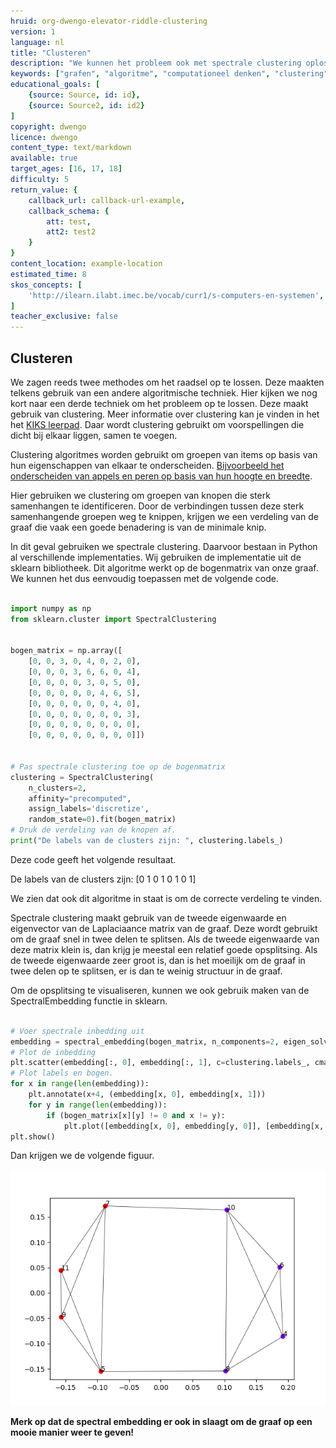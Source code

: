 ```yaml
---
hruid: org-dwengo-elevator-riddle-clustering
version: 1
language: nl
title: "Clusteren"
description: "We kunnen het probleem ook met spectrale clustering oplossen."
keywords: ["grafen", "algoritme", "computationeel denken", "clustering", "python", "spectrale clustering"]
educational_goals: [
    {source: Source, id: id}, 
    {source: Source2, id: id2}
]
copyright: dwengo
licence: dwengo
content_type: text/markdown
available: true
target_ages: [16, 17, 18]
difficulty: 5
return_value: {
    callback_url: callback-url-example,
    callback_schema: {
        att: test,
        att2: test2
    }
}
content_location: example-location
estimated_time: 8
skos_concepts: [
    'http://ilearn.ilabt.imec.be/vocab/curr1/s-computers-en-systemen', 
]
teacher_exclusive: false
---
```


## Clusteren

We zagen reeds twee methodes om het raadsel op te lossen. Deze maakten telkens gebruik van een andere algoritmische techniek. Hier kijken we nog kort naar een derde techniek om het probleem op te lossen. Deze maakt gebruik van clustering. Meer informatie over clustering kan je vinden in het het [KIKS leerpad](https://dwengo.org/learning-path.html?hruid=kiks3_dl_basis&language=nl&te=true&source_page=%2Fkiks%2F&source_title=%20KIKS#kiks_stomata;nl;3). Daar wordt clustering gebruikt om voorspellingen die dicht bij elkaar liggen, samen te voegen. 

Clustering algoritmes worden gebruikt om groepen van items op basis van hun eigenschappen van elkaar te onderscheiden. [Bijvoorbeeld het onderscheiden van appels en peren op basis van hun hoogte en breedte](https://dwengo.org/learning-path.html?hruid=ct6_cases&language=nl&te=true&source_page=%2Fcomputational_thinking%2F&source_title=%20Computationeel%20Denken#ct03_90;nl;3). 

Hier gebruiken we clustering om groepen van knopen die sterk samenhangen te identificeren. Door de verbindingen tussen deze sterk samenhangende groepen weg te knippen, krijgen we een verdeling van de graaf die vaak een goede benadering is van de minimale knip.

In dit geval gebruiken we spectrale clustering. Daarvoor bestaan in Python al verschillende implementaties. Wij gebruiken de implementatie uit de sklearn bibliotheek. Dit algoritme werkt op de bogenmatrix van onze graaf. We kunnen het dus eenvoudig toepassen met de volgende code.


```python

import numpy as np
from sklearn.cluster import SpectralClustering


bogen_matrix = np.array([
    [0, 0, 3, 0, 4, 0, 2, 0],
    [0, 0, 0, 3, 6, 6, 0, 4],
    [0, 0, 0, 0, 3, 0, 5, 0],
    [0, 0, 0, 0, 0, 4, 6, 5],
    [0, 0, 0, 0, 0, 0, 4, 0],
    [0, 0, 0, 0, 0, 0, 0, 3],
    [0, 0, 0, 0, 0, 0, 0, 0],
    [0, 0, 0, 0, 0, 0, 0, 0]])


# Pas spectrale clustering toe op de bogenmatrix
clustering = SpectralClustering(
    n_clusters=2,
    affinity="precomputed",
    assign_labels='discretize',
    random_state=0).fit(bogen_matrix)
# Druk de verdeling van de knopen af.
print("De labels van de clusters zijn: ", clustering.labels_)

```

Deze code geeft het volgende resultaat.

De labels van de clusters zijn:  [0 1 0 1 0 1 0 1]

We zien dat ook dit algoritme in staat is om de correcte verdeling te vinden. 

Spectrale clustering maakt gebruik van de tweede eigenwaarde en eigenvector van de Laplaciaance matrix van de graaf. Deze wordt gebruikt om de graaf snel in twee delen te splitsen. Als de tweede eigenwaarde van deze matrix klein is, dan krijg je meestal een relatief goede opsplitsing. Als de tweede eigenwaarde zeer groot is, dan is het moeilijk om de graaf in twee delen op te splitsen, er is dan te weinig structuur in de graaf. 

Om de opsplitsing te visualiseren, kunnen we ook gebruik maken van de SpectralEmbedding functie in sklearn.

```python

# Voer spectrale inbedding uit
embedding = spectral_embedding(bogen_matrix, n_components=2, eigen_solver='arpack')
# Plot de inbedding
plt.scatter(embedding[:, 0], embedding[:, 1], c=clustering.labels_, cmap='rainbow')
# Plot labels en bogen.
for x in range(len(embedding)):
    plt.annotate(x+4, (embedding[x, 0], embedding[x, 1]))
    for y in range(len(embedding)):
        if (bogen_matrix[x][y] != 0 and x != y):
            plt.plot([embedding[x, 0], embedding[y, 0]], [embedding[x, 1], embedding[y, 1]], 'k-', lw=0.5)
plt.show()


```

Dan krijgen we de volgende figuur.

![Resultaat spectrale embedding.](embed/spectral_embedding.png "Resultaat spectrale embedding")

**Merk op dat de spectral embedding er ook in slaagt om de graaf op een mooie manier weer te geven!**